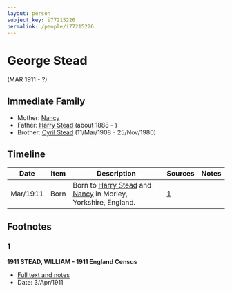 ```yaml
---
layout: person
subject_key: i77215226
permalink: /people/i77215226
---
```


# George Stead
(MAR 1911 - ?)

## Immediate Family

* Mother: [Nancy](./@68661720@-nancy-b-d.md)
* Father: [Harry Stead](./@68900898@-harry-stead-b1888-d.md) (about 1888 - )
* Brother: [Cyril Stead](./@61214710@-cyril-stead-b1908-3-11-d1980-11-25.md) (11/Mar/1908 - 25/Nov/1980)

## Timeline

Date | Item | Description | Sources | Notes
---|---|---|---|---
Mar/1911 | Born | Born to [Harry Stead](./@68900898@-harry-stead-b1888-d.md) and [Nancy](./@68661720@-nancy-b-d.md) in Morley, Yorkshire, England. | [1](#1) | 

## Footnotes

### 1

**1911 STEAD, WILLIAM - 1911 England Census**

* [Full text and notes](../sources/@17286223@-1911-stead,-william-1911-england-census.md)
* Date: 3/Apr/1911

